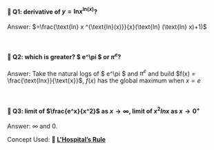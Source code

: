 
#### 📖 Q1: derivative of $y = \text{ln} x ^{\text{ln}(x)}$?

Answer: $=\frac{\text{ln} x ^{\text{ln}(x)}}{x}(\text{ln} (\text{ln} x)+1)$

&nbsp;



#### 📖 Q2: which is greater? $ e^\pi $ or $\pi ^ e$?

Answer: Take the natural logs of $ e^\pi $ and $\pi ^ e$ and build $f(x) = \frac{\text{lnx}}{\text{x}}$, $f(x)$ has the global maximum when $x=e$

&nbsp;

#### 📖 Q3: limit of $\frac{e^x}{x^2}$ as $x \rightarrow  \infty$, limit of $x^2 lnx$ as $x \rightarrow  0^{+}$

Answer: $\infty$ and 0.

Concept Used: **🔗 [L'Hospital’s Rule](/learning/math_learning/calculus-linear-algebra)**
&nbsp;
